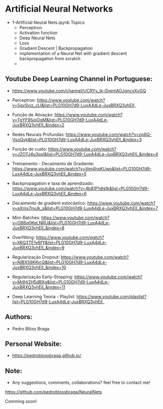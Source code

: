 # Artificial Neural Networks

- 1-Artificial Neural Nets.ipynb
    Topics:
    - Perceptron
    - Activation function
    - Deep Neural Nets
    - Loss
    - Gradient Descent | Backpropagation 
    - implementation of a Neural Net with gradient descent backpropagation from scratch
    - 


## Youtube Deep Learning Channel in Portuguese:
- https://www.youtube.com/channel/UCRYy_ik-GjwmAOJgncsXvGQ

- Perceptron: https://www.youtube.com/watch?v=5gySviz_cLI&list=PLG10GH7d9-LuxA4dLe-JuxBRXQ3vhElI_

- Função de Ativação: https://www.youtube.com/watch?v=TgYF9SojOgM&list=PLG10GH7d9-LuxA4dLe-JuxBRXQ3vhElI_&index=2
- Redes Neurais Profundas: https://www.youtube.com/watch?v=zp6Q-VsoQyk&list=PLG10GH7d9-LuxA4dLe-JuxBRXQ3vhElI_&index=3
- Função de custo: https://www.youtube.com/watch?v=JZOTJ4u3psI&list=PLG10GH7d9-LuxA4dLe-JuxBRXQ3vhElI_&index=4
- Treinamento - Decaimento de Gradiente: https://www.youtube.com/watch?v=ljIm4hxKUwo&list=PLG10GH7d9-LuxA4dLe-JuxBRXQ3vhElI_&index=5
- Backpropagation e taxa de aprendizado: https://www.youtube.com/watch?v=4b81P1dlsfk&list=PLG10GH7d9-LuxA4dLe-JuxBRXQ3vhElI_&index=6
- Decaimento de gradient estocástico: https://www.youtube.com/watch?v=aXms7nvJk_s&list=PLG10GH7d9-LuxA4dLe-JuxBRXQ3vhElI_&index=7
- Mini-Batches: https://www.youtube.com/watch?v=OB6q0KeLNRU&list=PLG10GH7d9-LuxA4dLe-JuxBRXQ3vhElI_&index=8
- Overfitting: https://www.youtube.com/watch?v=X6Q3TE1v6fY&list=PLG10GH7d9-LuxA4dLe-JuxBRXQ3vhElI_&index=9
- Regularização Dropout: https://www.youtube.com/watch?v=NlBX59KKjcQ&list=PLG10GH7d9-LuxA4dLe-JuxBRXQ3vhElI_&index=10
- Regularização Early-Stopping: https://www.youtube.com/watch?v=MdHi2H5dBXg&list=PLG10GH7d9-LuxA4dLe-JuxBRXQ3vhElI_&index=11
- Deep Learning Teoria - Playlist: https://www.youtube.com/playlist?list=PLG10GH7d9-LuxA4dLe-JuxBRXQ3vhElI_



## Authors: 
- Pedro Blöss Braga

## Personal Website:
- https://pedroblossbraga.github.io/

## Note:
- Any suggestions, comments, collaborations? feel free to contact me!

https://github.com/pedroblossbraga/NeuralNets


Comming soon!